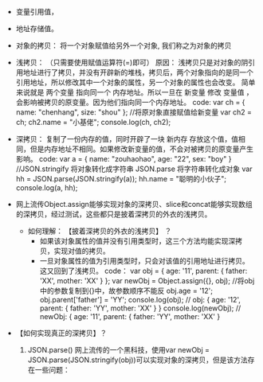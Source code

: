 <!--
 * @Author: Liao Ying
 * @Date: 2019-12-18 20:44:09
 * @LastEditTime : 2019-12-18 20:45:26
 * @LastEditors  : Please set LastEditors
 * @Description: In User Settings Edit
 * @FilePath: \beixiang_ly\ly_restart\1_js\1_readme4_深浅拷贝.md
 -->

* 变量引用值，
* 地址存储值。

* 对象的拷贝： 将一个对象赋值给另外一个对象, 我们称之为对象的拷贝

* 浅拷贝： （只需要使用赋值运算符(=)即可）
原因： 浅拷贝只是对对象的阴引用地址进行了拷贝，并没有开辟新的堆栈，拷贝后，两个对象指向的是同一个引用地址，所以修改其中一个对象的属性，另一个对象的属性也会改变。
    简单来说就是 两个变量 指向同一个 内存地址。所以一旦在 新变量 修改 变量值 ，会影响被拷贝的原变量。因为他们指向同一个内存地址。
    code: 
        var ch = {
            name: "chenhang",
            size: "shou"
        };
        //将原对象直接赋值给新变量
        var ch2 = ch;
        ch2.name = "小基佬";
        console.log(ch, ch2);


* 深拷贝： 
    复制了一份内存的值，同时开辟了一块 新内存 存放这个值，值相同，但是内存地址不相同。如果修改新变量的值，不会对被拷贝的原变量产生影响。
    code:
        var a = {
            name: "zouhaohao",
            age: "22",
            sex: "boy"
        }
        //JSON.stringify 将对象转化成字符串   JSON.parse 将字符串转化成对象 
        var hh = JSON.parse(JSON.stringify(a));
        hh.name  = "聪明的小伙子";
        console.log(a, hh);


* 网上流传Object.assign能够实现对象的深拷贝、slice和concat能够实现数组的深拷贝，经过测试，这些都只是披着深拷贝的外衣的浅拷贝。
    * 如何理解： 【披着深拷贝的外衣的浅拷贝】 ？
        - 如果该对象属性的值并没有引用类型时，这三个方法均能实现深拷贝，实现对值的拷贝。
        - 一旦对象属性的值为引用类型时，只会对该值的引用地址进行拷贝。 这又回到了浅拷贝。
        code： 
        var obj = { age: '11', parent: { father: 'XX', mother: 'XX' } };
        var newObj = Object.assign({}, obj);  //将obj中的参数复制到{}中，故参数顺序不能反
        obj.age = '12';
        obj.parent['father'] = 'YY';
        console.log(obj);      // obj: { age: '12', parent: { father: 'YY', mother: 'XX' } } 
        console.log(newObj);   // newObj: { age: '11', parent: { father: 'YY', mother: 'XX' }

* 【如何实现真正的深拷贝】？
    1. JSON.parse()
        网上流传的一个黑科技，使用var newObj = JSON.parse(JSON.stringify(obj))可以实现对象的深拷贝，但是该方法存在一些问题：